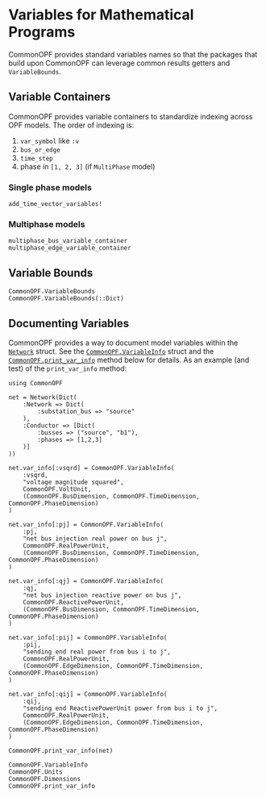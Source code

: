 # Variables for Mathematical Programs
CommonOPF provides standard variables names so that the packages that build upon CommonOPF can
leverage common results getters and `VariableBounds`.

## Variable Containers
CommonOPF provides variable containers to standardize indexing across OPF models. The order of
indexing is: 
1. `var_symbol` like `:v`
2. `bus_or_edge`
3. `time_step`
4. phase in `[1, 2, 3]` (if `MultiPhase` model)

### Single phase models
```@docs
add_time_vector_variables!
```

### Multiphase models
```@docs
multiphase_bus_variable_container
multiphase_edge_variable_container
```


## Variable Bounds
```@docs
CommonOPF.VariableBounds
CommonOPF.VariableBounds(::Dict)
```

## Documenting Variables
CommonOPF provides a way to document model variables within the [`Network`](@ref) struct. See the
[`CommonOPF.VariableInfo`](@ref) struct and the [`CommonOPF.print_var_info`](@ref) method below for
details. As an example (and test) of the `print_var_info` method:
```@setup print_var_info
using CommonOPF

net = Network(Dict(
    :Network => Dict(
        :substation_bus => "source"
    ),
    :Conductor => [Dict(
        :busses => ("source", "b1"),
        :phases => [1,2,3]
    )]
))

net.var_info[:vsqrd] = CommonOPF.VariableInfo(
    :vsqrd,
    "voltage magnitude squared",
    CommonOPF.VoltUnit,
    (CommonOPF.BusDimension, CommonOPF.TimeDimension, CommonOPF.PhaseDimension)
)

net.var_info[:pj] = CommonOPF.VariableInfo(
    :pj,
    "net bus injection real power on bus j",
    CommonOPF.RealPowerUnit,
    (CommonOPF.BusDimension, CommonOPF.TimeDimension, CommonOPF.PhaseDimension)
)

net.var_info[:qj] = CommonOPF.VariableInfo(
    :qj,
    "net bus injection reactive power on bus j",
    CommonOPF.ReactivePowerUnit,
    (CommonOPF.BusDimension, CommonOPF.TimeDimension, CommonOPF.PhaseDimension)
)

net.var_info[:pij] = CommonOPF.VariableInfo(
    :pij,
    "sending end real power from bus i to j",
    CommonOPF.RealPowerUnit,
    (CommonOPF.EdgeDimension, CommonOPF.TimeDimension, CommonOPF.PhaseDimension)
)

net.var_info[:qij] = CommonOPF.VariableInfo(
    :qij,
    "sending end ReactivePowerUnit power from bus i to j",
    CommonOPF.RealPowerUnit,
    (CommonOPF.EdgeDimension, CommonOPF.TimeDimension, CommonOPF.PhaseDimension)
)
```
```@example print_var_info
CommonOPF.print_var_info(net)
```

```@docs
CommonOPF.VariableInfo
CommonOPF.Units
CommonOPF.Dimensions
CommonOPF.print_var_info
```
